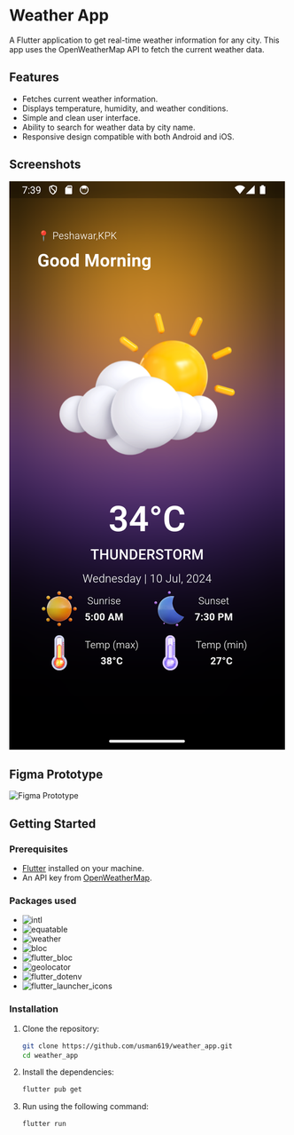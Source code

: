 # Weather App

A Flutter application to get real-time weather information for any city. This app uses the OpenWeatherMap API to fetch the current weather data.

## Features

- Fetches current weather information.
- Displays temperature, humidity, and weather conditions.
- Simple and clean user interface.
- Ability to search for weather data by city name.
- Responsive design compatible with both Android and iOS.

## Screenshots

![Screenshot1](assets/screenshot/screenshot1.png)

## Figma Prototype
![Figma Prototype](https://www.figma.com/proto/aGG8dl0cxIMbH8jWaPtmoX/weather_app_mockup?node-id=1-2&t=aiClW9ft3FwKjtNL-1&scaling=scale-down&content-scaling=fixed&page-id=0%3A1)

## Getting Started

### Prerequisites

- [Flutter](https://flutter.dev/) installed on your machine.
- An API key from [OpenWeatherMap](https://openweathermap.org/).

### Packages used

- ![intl](https://pub.dev/packages/intl)
- ![equatable](https://pub.dev/packages/equatable)
- ![weather](https://pub.dev/packages/weather)
- ![bloc](https://pub.dev/packages/bloc)
- ![flutter_bloc](https://pub.dev/packages/flutter_bloc)
- ![geolocator](https://pub.dev/packages/geolocator)
- ![flutter_dotenv](https://pub.dev/packages/flutter_dotenv)
- ![flutter_launcher_icons](https://pub.dev/packages/flutter_launcher_icons)

### Installation

1. Clone the repository:
   ```bash
   git clone https://github.com/usman619/weather_app.git
   cd weather_app
2. Install the dependencies:
    ```bash
    flutter pub get
3. Run using the following command:
    ```bash
    flutter run
